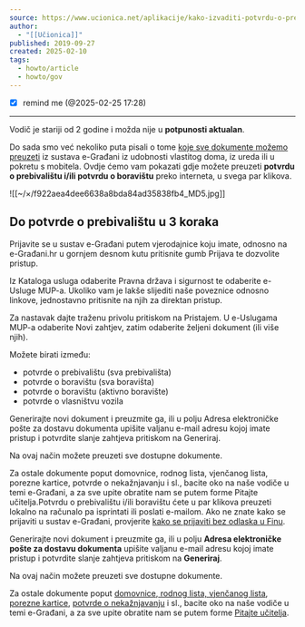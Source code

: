 ```yaml
---
source: https://www.ucionica.net/aplikacije/kako-izvaditi-potvrdu-o-prebivalistu-ili-boravistu-preko-interneta-7955/
author:
  - "[[Učionica]]"
published: 2019-09-27
created: 2025-02-10
tags:
  - howto/article
  - howto/gov
---
```

- [x] remind me (@2025-02-25 17:28)
---

Vodič je stariji od 2 godine i možda nije u **potpunosti aktualan**.

Do sada smo već nekoliko puta pisali o tome [koje sve dokumente možemo preuzeti](https://www.ucionica.net/internet/kako-izvaditi-rodni-list-domovnicu-ili-vjencani-list-preko-interneta-7602/) iz sustava e-Građani iz udobnosti vlastitog doma, iz ureda ili u pokretu s mobitela. Ovdje ćemo vam pokazati gdje možete preuzeti **potvrdu o prebivalištu i/ili potvrdu o boravištu** preko interneta, u svega par klikova.

![[~/×/f922aea4dee6638a8bda84ad35838fb4_MD5.jpg]]

## Do potvrde o prebivalištu u 3 koraka

Prijavite se u sustav e-Građani putem vjerodajnice koju imate, odnosno na e-Građani.hr u gornjem desnom kutu pritisnite gumb Prijava te dozvolite pristup.

Iz Kataloga usluga odaberite Pravna država i sigurnost te odaberite e-Usluge MUP-a. Ukoliko vam je lakše slijediti naše poveznice odnosno linkove, jednostavno pritisnite na njih za direktan pristup.

Za nastavak dajte traženu privolu pritiskom na Pristajem. U e-Uslugama MUP-a odaberite Novi zahtjev, zatim odaberite željeni dokument (ili više njih).

Možete birati između:

- potvrde o prebivalištu (sva prebivališta)
- potvrde o boravištu (sva boravišta)
- potvrde o boravištu (aktivno boravište)
- potvrde o vlasništvu vozila

Generirajte novi dokument i preuzmite ga, ili u polju Adresa elektroničke pošte za dostavu dokumenta upišite valjanu e-mail adresu kojoj imate pristup i potvrdite slanje zahtjeva pritiskom na Generiraj.

Na ovaj način možete preuzeti sve dostupne dokumente.

Za ostale dokumente poput domovnice, rodnog lista, vjenčanog lista, porezne kartice, potvrde o nekažnjavanju i sl., bacite oko na naše vodiče u temi e-Građani, a za sve upite obratite nam se putem forme Pitajte učitelja.Potvrdu o prebivalištu i/ili boravištu ćete u par klikova preuzeti lokalno na računalo pa isprintati ili poslati e-mailom. Ako ne znate kako se prijaviti u sustav e-Građani, provjerite [kako se prijaviti bez odlaska u Finu](https://www.ucionica.net/internet/e-gradani-kako-se-prijaviti-4271/).

Generirajte novi dokument i preuzmite ga, ili u polju **Adresa elektroničke pošte za dostavu dokumenta** upišite valjanu e-mail adresu kojoj imate pristup i potvrdite slanje zahtjeva pritiskom na **Generiraj**.

Na ovaj način možete preuzeti sve dostupne dokumente.

Za ostale dokumente poput [domovnice, rodnog lista, vjenčanog lista](https://www.ucionica.net/internet/kako-izvaditi-rodni-list-domovnicu-ili-vjencani-list-preko-interneta-7602/), [porezne kartice](https://www.ucionica.net/aplikacije/gdje-izvaditi-pk-poreznu-karticu-online-7902/), [potvrde o nekažnjavanju](https://www.ucionica.net/internet/kako-do-potvrde-o-nekaznjavanju-7882/) i sl., bacite oko na naše vodiče u temi e-Građani, a za sve upite obratite nam se putem forme [Pitajte učitelja](https://www.ucionica.net/pitajte-ucitelja/).